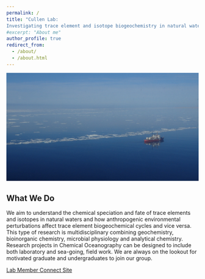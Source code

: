 ```yaml
---
permalink: /
title: "Cullen Lab:
Investigating trace element and isotope biogeochemistry in natural waters"
#excerpt: "About me"
author_profile: true
redirect_from:
  - /about/
  - /about.html
---
```

![Amundsen](images/Amundsen1.JPG)
## What We Do

We aim to understand the chemical speciation and fate of trace elements and isotopes in natural waters and how anthropogenic environmental perturbations affect trace element biogeochemical cycles and vice versa. This type of research is multidisciplinary combining geochemistry, bioinorganic chemistry, microbial physiology and analytical chemistry.  Research projects in Chemical Oceanography can be designed to include both laboratory and sea-going, field work.  We are always on the lookout for motivated graduate and undergraduates to join our group.

[Lab Member Connect Site](https://connect.uvic.ca/sites/science/SEOS/cullenlab/SitePages/Home.aspx)

